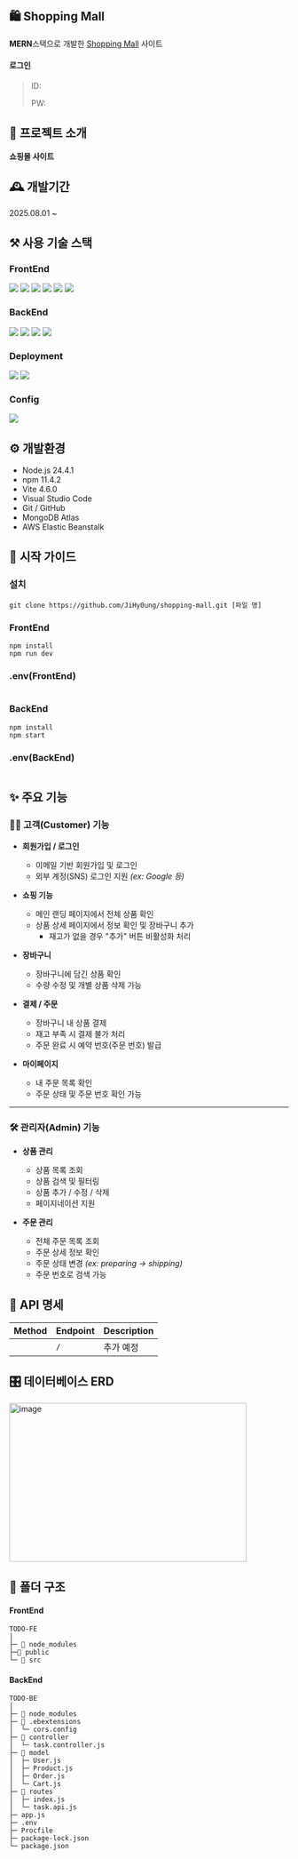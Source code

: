 ## **🛍️  Shopping Mall**
**MERN**스택으로 개발한 [Shopping Mall]()    사이트

#### **로그인**

> ID: 
> 
> PW: 

## **📝  프로젝트 소개**
**쇼핑몰 사이트**

## **🕰️  개발기간**
2025.08.01 ~ 

## **⚒️ 사용 기술 스택**
### FrontEnd
<img src="https://img.shields.io/badge/javascript-F7DF1E?style=for-the-badge&logo=javascript&logoColor=black"> <img src="https://img.shields.io/badge/React-61DAFB?style=for-the-badge&logo=React&logoColor=black"> <img src="https://img.shields.io/badge/Vite-646CFF?style=for-the-badge&logo=vite&logoColor=white"> 
 <img src="https://img.shields.io/badge/React Router-CA4245?style=for-the-badge&logo=reactrouter&logoColor=white"> <img src="https://img.shields.io/badge/bootstrap-7952B3?style=for-the-badge&logo=bootstrap&logoColor=white"> <img src="https://img.shields.io/badge/reactbootstrap-41E0FD?style=for-the-badge&logo=reactbootstrap&logoColor=white"> 

### BackEnd
<img src="https://img.shields.io/badge/Node.js-5FA04E?style=for-the-badge&logo=Node.js&logoColor=white"> <img src="https://img.shields.io/badge/Express-000000?style=for-the-badge&logo=express&logoColor=white"> <img src="https://img.shields.io/badge/MongoDB-47A248?style=for-the-badge&logo=MongoDB&logoColor=white"> <img src="https://img.shields.io/badge/Mongoose-880000?style=for-the-badge&logo=Mongoose&logoColor=white">



### Deployment
<img src="https://img.shields.io/badge/netlify-00C7B7?style=for-the-badge&logo=netlify&logoColor=white"> <img src="https://img.shields.io/badge/Amazon%20AWS-232F3E?style=for-the-badge&logo=Amazon%20AWS&logoColor=white">

### Config
<img src="https://img.shields.io/badge/npm-CB3837?style=for-the-badge&logo=npm&logoColor=white"> 


## **⚙️ 개발환경**
* Node.js 24.4.1
* npm 11.4.2
* Vite 4.6.0
* Visual Studio Code
* Git / GitHub
* MongoDB Atlas
* AWS Elastic Beanstalk

## **📔 시작 가이드**
### **설치**
```
git clone https://github.com/JiHy0ung/shopping-mall.git [파일 명]
```

### **FrontEnd**
```
npm install
npm run dev
```

### **.env(FrontEnd)**
```
```

### **BackEnd**
```
npm install
npm start
```

### **.env(BackEnd)**
```
```


## ✨ 주요 기능

### 🧑‍💼 고객(Customer) 기능

- **회원가입 / 로그인**
  -  이메일 기반 회원가입 및 로그인
  - 외부 계정(SNS) 로그인 지원 *(ex: Google 등)*

- **쇼핑 기능**
  - 메인 랜딩 페이지에서 전체 상품 확인
  - 상품 상세 페이지에서 정보 확인 및 장바구니 추가  
    - 재고가 없을 경우 "추가" 버튼 비활성화 처리

- **장바구니**
  - 장바구니에 담긴 상품 확인
  - 수량 수정 및 개별 상품 삭제 가능

- **결제 / 주문**
  - 장바구니 내 상품 결제
  - 재고 부족 시 결제 불가 처리
  - 주문 완료 시 예약 번호(주문 번호) 발급

- **마이페이지**
  - 내 주문 목록 확인
  - 주문 상태 및 주문 번호 확인 가능

---

### 🛠 관리자(Admin) 기능

- **상품 관리**
  - 상품 목록 조회
  - 상품 검색 및 필터링
  - 상품 추가 / 수정 / 삭제
  - 페이지네이션 지원

- **주문 관리**
  - 전체 주문 목록 조회
  - 주문 상세 정보 확인
  - 주문 상태 변경 *(ex: preparing → shipping)*
  - 주문 번호로 검색 가능



## **🧾 API 명세**
| Method | Endpoint | Description |
|--------|----------|-------------|
|     | `/` | 추가 예정|


## **🎛️ 데이터베이스 ERD**
<img width="428" height="286" alt="image" src="https://github.com/user-attachments/assets/9dcf0fbc-80fa-4a0e-953e-433a58a2fd27" />

## **📂 폴더 구조**
#### FrontEnd
```
TODO-FE
│ 
├─ 📁 node_modules
├─📁 public
└─ 📁 src
```

#### BackEnd
```
TODO-BE
│ 
├─ 📂 node_modules
├─ 📂 .ebextensions
│  └─ cors.config
├─ 📂 controller
│  └─ task.controller.js
├─ 📂 model
│  ├─ User.js
│  ├─ Product.js
│  ├─ Order.js
│  └─ Cart.js
├─ 📂 routes
│  ├─ index.js
│  └─ task.api.js
├─ app.js
├─ .env
├─ Procfile
├─ package-lock.json
└─ package.json
```
